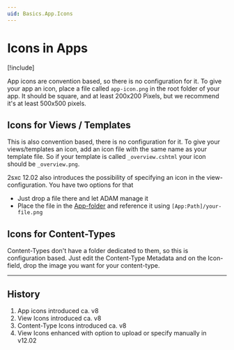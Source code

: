 ```yaml
---
uid: Basics.App.Icons
---
```


# Icons in Apps

[!include[](~/basics/stack/_shared-float-summary.md)]
<style>.context-box-summary .data-assets-app { visibility: visible; }</style>

App icons are convention based, so there is no configuration for it. 
To give your app an icon, place a file called `app-icon.png` in the root folder of your app. 
It should be square, and at least 200x200 Pixels, but we recommend it's at least 500x500 pixels. 

## Icons for Views / Templates

This is also convention based, there is no configuration for it. 
To give your views/templates an icon, add an icon file with the same name as your template file. 
So if your template is called `_overview.cshtml` your icon should be `_overview.png`.

2sxc 12.02 also introduces the possibility of specifying an icon in the view-configuration. You have two options for that

* Just drop a file there and let ADAM manage it
* Place the file in the [App-folder](xref:Basics.App.FolderStructure) and reference it using `[App:Path]/your-file.png`

## Icons for Content-Types

Content-Types don't have a folder dedicated to them, so this is configuration based. Just edit the Content-Type Metadata and on the Icon-field, drop the image you want for your content-type. 

---

## History

1. App icons introduced ca. v8
1. View Icons introduced ca. v8
1. Content-Type Icons introduced ca. v8
1. View Icons enhanced with option to upload or specify manually in v12.02